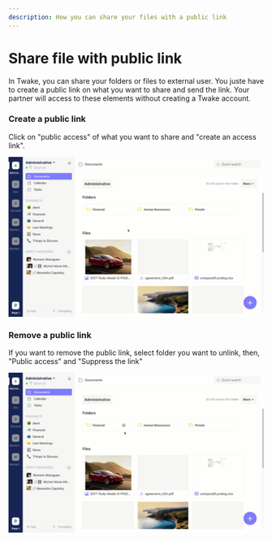 ```yaml
---
description: How you can share your files with a public link
---
```


# Share file with public link

In Twake, you can share your folders or files to external user. You juste have to create a public link on what you want to share and send the link. Your partner will access to these elements without creating a Twake account.

### Create a public link

Click on "public access" of what you want to share and "create an access link".

![](../../../assets/sans-titre-2-1.gif)

###

### Remove a public link

If you want to remove the public link, select folder you want to unlink, then, "Public access" and "Suppress the link"

![](../../../assets/sans-titre-2.gif)
